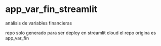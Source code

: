 # app_var_fin_streamlit
análisis de variables financieras

repo solo generado para ser deploy en streamlit cloud 
el repo origina es app_var_fin
